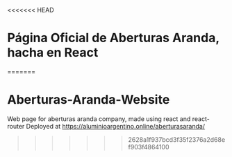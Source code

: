 <<<<<<< HEAD
# Página Oficial de Aberturas Aranda, hacha en React

=======
# Aberturas-Aranda-Website
Web page for aberturas aranda company, made using react and react-router
Deployed at https://aluminioargentino.online/aberturasaranda/
>>>>>>> 2628a1f937bcd3f35f2376a2d68ef903f4864100
